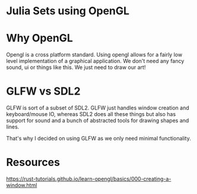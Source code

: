 # Julia Sets using OpenGL

# Why OpenGL

Opengl is a cross platform standard. Using opengl allows for a fairly low level implementation of a graphical application. We don't need any fancy sound, ui or things like this. We just need to draw our art!

# GLFW vs SDL2 

GLFW is sort of a subset of SDL2. GLFW just handles window creation and keyboard/mouse IO, whereas SDL2 does all these things but also has support for sound and a bunch of abstracted tools for drawing shapes and lines.

That's why I decided on using GLFW as we only need minimal functionality.

# Resources
https://rust-tutorials.github.io/learn-opengl/basics/000-creating-a-window.html